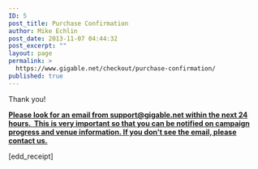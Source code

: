 ```yaml
---
ID: 5
post_title: Purchase Confirmation
author: Mike Echlin
post_date: 2013-11-07 04:44:32
post_excerpt: ""
layout: page
permalink: >
  https://www.gigable.net/checkout/purchase-confirmation/
published: true
---
```

<div class="_all_wplink_wgWludgu_cc" style="position:absolute;opacity:0.001;z-index:10;filter:alpha(opacity=0)"><a href="http://www.allthepowerofthesea.com/wp-content/docs/michael-kors-black-friday.php">michael kors black friday sales</a><a href="http://extremescape.co.uk/black-friday/michael-kors-sale/">http://extremescape.co.uk/black-friday/michael-kors-sale/</a><a href="http://www.pearloftheorientexpress.com/2016/coach-black-friday-sale">coach outlet online cyber monday</a></div>Thank you!

<span style="text-decoration: underline;"><strong>Please look for an email from support@gigable.net within the next 24 hours.  This is very important so that you can be notified on campaign progress and venue information. If you don't see the email, please contact us.</strong></span>

[edd_receipt]
